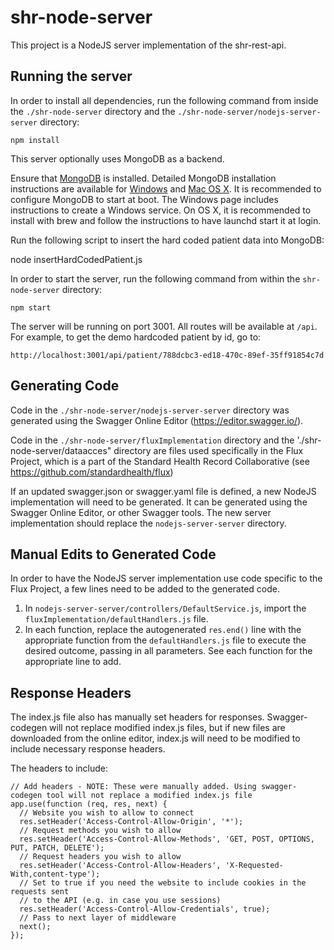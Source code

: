 # shr-node-server
This project is a NodeJS server implementation of the shr-rest-api.


## Running the server
In order to install all dependencies, run the following command from inside the `./shr-node-server` directory and the `./shr-node-server/nodejs-server-server` directory:
```
npm install
```

This server optionally uses MongoDB as a backend. 

Ensure that [MongoDB](https://www.mongodb.com/download-center#community) is installed. Detailed MongoDB installation instructions are available for [Windows](https://docs.mongodb.com/manual/tutorial/install-mongodb-on-windows/) and [Mac OS X](https://docs.mongodb.com/manual/tutorial/install-mongodb-on-os-x/). It is recommended to configure MongoDB to start at boot. The Windows page includes instructions to create a Windows service. On OS X, it is recommended to install with brew and follow the instructions to have launchd start it at login.

Run the following script to insert the hard coded patient data into MongoDB:

node insertHardCodedPatient.js

In order to start the server, run the following command from within the `shr-node-server` directory:

```
npm start
```

The server will be running on port 3001. All routes will be available at `/api`. For example, to get the demo hardcoded patient by id, go to:
```
http://localhost:3001/api/patient/788dcbc3-ed18-470c-89ef-35ff91854c7d
```

## Generating Code
Code in the `./shr-node-server/nodejs-server-server` directory was generated using the Swagger Online Editor (https://editor.swagger.io/).

Code in the `./shr-node-server/fluxImplementation` directory and the './shr-node-server/dataacces" directory are files used specifically in the Flux Project, which is a part of the Standard Health Record Collaborative (see https://github.com/standardhealth/flux)

If an updated swagger.json or swagger.yaml file is defined, a new NodeJS implementation will need to be generated. It can be generated using the Swagger Online Editor, or other Swagger tools. The new server implementation should replace the `nodejs-server-server` directory.

## Manual Edits to Generated Code
In order to have the NodeJS server implementation use code specific to the Flux Project, a few lines need to be added to the generated code.

1. In `nodejs-server-server/controllers/DefaultService.js`, import the `fluxImplementation/defaultHandlers.js` file.
2. In each function, replace the autogenerated `res.end()` line with the appropriate function from the `defaultHandlers.js` file to execute the desired outcome, passing in all parameters. See each function for the appropriate line to add.

## Response Headers
The index.js file also has manually set headers for responses. Swagger-codegen will not replace modified index.js files, but if new files are downloaded from the online editor, index.js will need to be modified to include necessary response headers.

The headers to include:
```
// Add headers - NOTE: These were manually added. Using swagger-codegen tool will not replace a modified index.js file
app.use(function (req, res, next) {
  // Website you wish to allow to connect
  res.setHeader('Access-Control-Allow-Origin', '*');
  // Request methods you wish to allow
  res.setHeader('Access-Control-Allow-Methods', 'GET, POST, OPTIONS, PUT, PATCH, DELETE');
  // Request headers you wish to allow
  res.setHeader('Access-Control-Allow-Headers', 'X-Requested-With,content-type');
  // Set to true if you need the website to include cookies in the requests sent
  // to the API (e.g. in case you use sessions)
  res.setHeader('Access-Control-Allow-Credentials', true);
  // Pass to next layer of middleware
  next();
});
```
